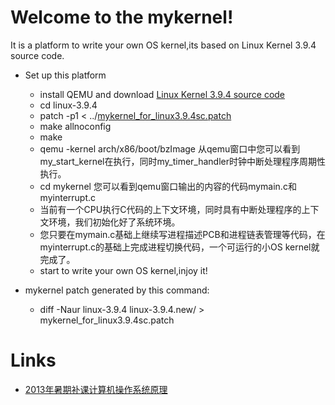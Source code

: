 # Welcome to the mykernel!

It is a platform to write your own OS kernel,its based on Linux Kernel 3.9.4 source code.

+ Set up this platform
    + install QEMU and download [Linux Kernel 3.9.4 source code](https://www.kernel.org/pub/linux/kernel/v3.x/linux-3.9.4.tar.xz)
    + cd linux-3.9.4
    + patch -p1 < ../[mykernel_for_linux3.9.4sc.patch](https://raw.github.com/mengning/mykernel/master/mykernel_for_linux3.9.4sc.patch)
    + make allnoconfig
    + make
    + qemu -kernel arch/x86/boot/bzImage 从qemu窗口中您可以看到my_start_kernel在执行，同时my_timer_handler时钟中断处理程序周期性执行。
    + cd mykernel 您可以看到qemu窗口输出的内容的代码mymain.c和myinterrupt.c
    + 当前有一个CPU执行C代码的上下文环境，同时具有中断处理程序的上下文环境，我们初始化好了系统环境。
    + 您只要在mymain.c基础上继续写进程描述PCB和进程链表管理等代码，在myinterrupt.c的基础上完成进程切换代码，一个可运行的小OS kernel就完成了。
    + start to write your own OS kernel,injoy it!

+ mykernel patch generated by this command: 
    + diff -Naur linux-3.9.4 linux-3.9.4.new/ > mykernel_for_linux3.9.4sc.patch

# Links

* [2013年暑期补课计算机操作系统原理](https://github.com/mengning/mykernel/wiki/OS2013)
